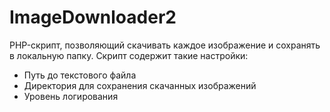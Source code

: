 # ImageDownloader2
PHP-скрипт, позволяющий скачивать каждое изображение и сохранять в локальную папку.
Скрипт содержит такие настройки:
- Путь до текстового файла
- Директория для сохранения скачанных изображений
- Уровень логирования

